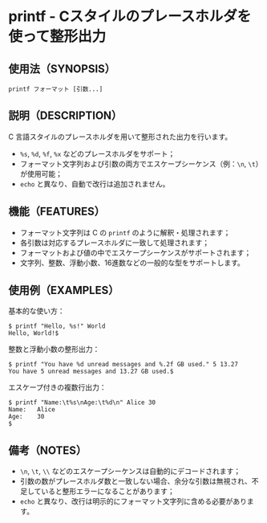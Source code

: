 # printf - Cスタイルのプレースホルダを使って整形出力

## 使用法（SYNOPSIS）

    printf フォーマット [引数...]


## 説明（DESCRIPTION）

C 言語スタイルのプレースホルダを用いて整形された出力を行います。

* `%s`, `%d`, `%f`, `%x` などのプレースホルダをサポート；
* フォーマット文字列および引数の両方でエスケープシーケンス（例：`\n`, `\t`）が使用可能；
* `echo` と異なり、自動で改行は追加されません。


## 機能（FEATURES）

* フォーマット文字列は C の `printf` のように解釈・処理されます；
* 各引数は対応するプレースホルダに一致して処理されます；
* フォーマットおよび値の中でエスケープシーケンスがサポートされます；
* 文字列、整数、浮動小数、16進数などの一般的な型をサポートします。


## 使用例（EXAMPLES）

基本的な使い方：

```shell
$ printf "Hello, %s!" World
Hello, World!$ 
```

整数と浮動小数の整形出力：

```shell
$ printf "You have %d unread messages and %.2f GB used." 5 13.27
You have 5 unread messages and 13.27 GB used.$ 
```

エスケープ付きの複数行出力：

```shell
$ printf "Name:\t%s\nAge:\t%d\n" Alice 30
Name:	Alice
Age:	30
$ 
```


## 備考（NOTES）

* `\n`, `\t`, `\\` などのエスケープシーケンスは自動的にデコードされます；
* 引数の数がプレースホルダ数と一致しない場合、余分な引数は無視され、不足していると整形エラーになることがあります；
* `echo` と異なり、改行は明示的にフォーマット文字列に含める必要があります。
